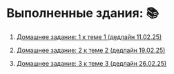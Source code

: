 # Выполненные здания: 📚

1. [Домашнее задание: 1 к теме 1 (дедлайн 11.02.25)](https://github.com/Vlad777-bit/backend_course/tree/hw_01)

2. [Домашнее задание: 2 к теме 2 (дедлайн 19.02.25)](https://github.com/Vlad777-bit/backend_course/pull/2)

3. [Домашнее задание: 3 к теме 3 (дедлайн 26.02.25)](https://github.com/Vlad777-bit/backend_course/pull/3)
